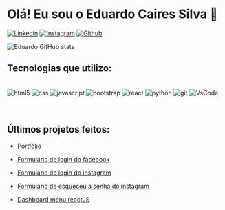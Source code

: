 
# Olá! Eu sou o Eduardo Caires Silva 👋

[![Linkedin](https://img.shields.io/badge/LinkedIn-0077B5?style=for-the-badge&logo=linkedin&logoColor=white)](https://www.linkedin.com/in/eduardo-caires-silva-251859212/)
[![Instagram](https://img.shields.io/badge/Instagram-E4405F?style=for-the-badge&logo=instagram&logoColor=white)](https://www.instagram.com/caires.eduardo/)
[![Github](https://img.shields.io/badge/GitHub-100000?style=for-the-badge&logo=github&logoColor=white)]()


![Eduardo GitHub stats](https://github-readme-stats.vercel.app/api?username=eduardocairessilva&show_icons=true&theme=dracula)

## Tecnologias que utilizo:

<div style="display: inline-block"><br/>
    <img align="center" alt="html5" src="https://img.shields.io/badge/HTML5-E34F26?style=for-the-badge&logo=html5&logoColor=white">
    <img align="center" alt="css" src="https://img.shields.io/badge/CSS3-1572B6?style=for-the-badge&logo=css3&logoColor=white">
    <img align="center" alt="javascript" src="https://img.shields.io/badge/JavaScript-323330?style=for-the-badge&logo=javascript&logoColor=F7DF1E">
    <img align="center" alt="bootstrap" src="https://img.shields.io/badge/Bootstrap-563D7C?style=for-the-badge&logo=bootstrap&logoColor=white">
    <img align="center" alt="react" src="https://img.shields.io/badge/React-20232A?style=for-the-badge&logo=react&logoColor=61DAFB">
    <img align="center" alt="python" src="https://img.shields.io/badge/Python-14354C?style=for-the-badge&logo=python&logoColor=white">
    <img align="center" alt="git" src="https://img.shields.io/badge/GIT-E44C30?style=for-the-badge&logo=git&logoColor=white">
    <img align="center" alt="VsCode" src="https://img.shields.io/badge/Visual_Studio_Code-0078D4?style=for-the-badge&logo=visual%20studio%20code&logoColor=white">   
</div><br/><br/><br/>

## Últimos projetos feitos:

- [Portfólio](https://eduardocairessilva.github.io)<br/>

- [Formulário de login do facebook](https://eduardocairessilva.github.io/form-login-facebook/)<br/>
- [Formulário de login do instagram](https://eduardocairessilva.github.io/form-login-instagram/)<br/>
- [Formulário de esqueceu a senha do instagram](https://eduardocairessilva.github.io/form-forgotPassword-instagram/)
- [Dashboard menu reactJS](https://eduardocairessilva.github.io/ProjetoDctree/)
